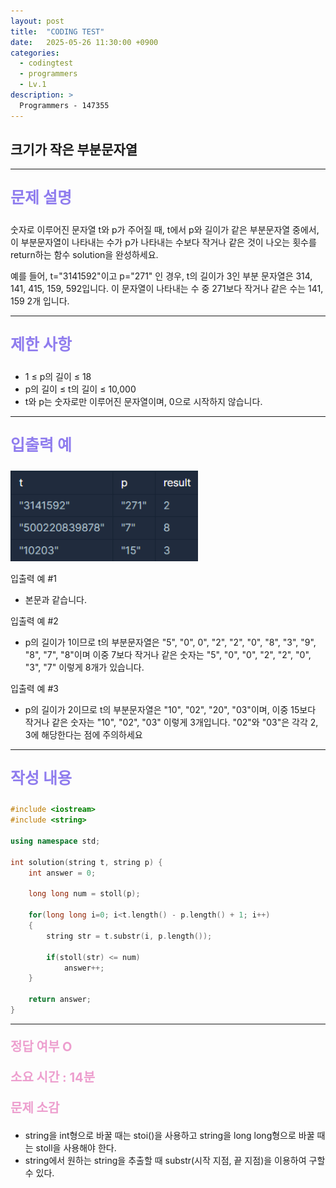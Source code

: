 ```yaml
---
layout: post
title:  "CODING TEST"
date:   2025-05-26 11:30:00 +0900
categories:
  - codingtest
  - programmers
  - Lv.1
description: >
  Programmers - 147355
---
```

## 크기가 작은 부분문자열

---

<p style = "color:#8f7cee; font-size:25px; font-weight:bold">
문제 설명
</p>

숫자로 이루어진 문자열 t와 p가 주어질 때, t에서 p와 길이가 같은 부분문자열 중에서, 이 부분문자열이 나타내는 수가 p가 나타내는 수보다 작거나 같은 것이 나오는 횟수를 return하는 함수 solution을 완성하세요.

예를 들어, t="3141592"이고 p="271" 인 경우, t의 길이가 3인 부분 문자열은 314, 141, 415, 159, 592입니다. 이 문자열이 나타내는 수 중 271보다 작거나 같은 수는 141, 159 2개 입니다.

---

<p style = "color:#8f7cee; font-size:25px; font-weight:bold">
제한 사항
</p>

- 1 ≤ p의 길이 ≤ 18
- p의 길이 ≤ t의 길이 ≤ 10,000
- t와 p는 숫자로만 이루어진 문자열이며, 0으로 시작하지 않습니다.

---

<p style = "color:#8f7cee; font-size:25px; font-weight:bold">
입출력 예
</p>

<img src = "/assets/img/codingtest/147355.png" width = "300" height = "145">

입출력 예 #1
- 본문과 같습니다.

입출력 예 #2
- p의 길이가 1이므로 t의 부분문자열은 "5", "0", 0", "2", "2", "0", "8", "3", "9", "8", "7", "8"이며 이중 7보다 작거나 같은 숫자는 "5", "0", "0", "2", "2", "0", "3", "7" 이렇게 8개가 있습니다.

입출력 예 #3
- p의 길이가 2이므로 t의 부분문자열은 "10", "02", "20", "03"이며, 이중 15보다 작거나 같은 숫자는 "10", "02", "03" 이렇게 3개입니다. "02"와 "03"은 각각 2, 3에 해당한다는 점에 주의하세요

---

<p style = "color:#8f7cee; font-size:25px; font-weight:bold">
작성 내용
</p>

```C++
#include <iostream>
#include <string>

using namespace std;

int solution(string t, string p) {
    int answer = 0;
    
    long long num = stoll(p);
    
    for(long long i=0; i<t.length() - p.length() + 1; i++)
    {
        string str = t.substr(i, p.length());
        
        if(stoll(str) <= num)
            answer++;
    }
    
    return answer;
}
```

---

<p style = "color:#ed9ece; font-size:20px; font-weight:bold">
정답 여부 O
</p>

<p style = "color:#ed9ece; font-size:20px; font-weight:bold">
소요 시간 : 14분
</p>

<p style = "color:#ed9ece; font-size:20px; font-weight:bold">
문제 소감
</p>

- string을 int형으로 바꿀 때는 stoi()을 사용하고 string을 long long형으로 바꿀 때는 stoll을 사용해야 한다.
- string에서 원하는 string을 추출할 때 substr(시작 지점, 끝 지점)을 이용하여 구할 수 있다.